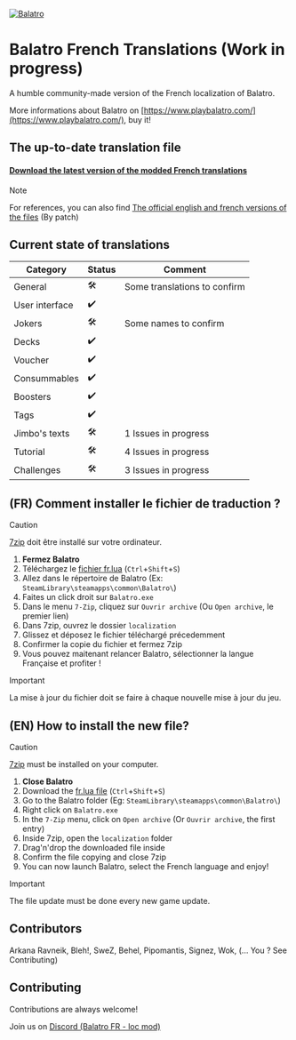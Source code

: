 
[![Balatro](https://www.playbalatro.com/assets/logo2-C9SU2BrI.png)](https://www.playbalatro.com/)

# Balatro French Translations (Work in progress)

A humble community-made version of the French localization of Balatro.

More informations about Balatro on [https://www.playbalatro.com/](https://www.playbalatro.com/), buy it!

## The up-to-date translation file

#### [Download the latest version of the modded French translations](https://github.com/FrBmt-BIGetNouf/balatro-french-translations/blob/main/localization/fr.lua)

> [!NOTE]
> For references, you can also find [The official english and french versions of the files](https://github.com/FrBmt-BIGetNouf/balatro-french-translations/blob/main/localization_official) (By patch)

## Current state of translations

| Category             | Status | Comment |
| -------------------- | ------ | ------- |
| General              | 🛠️    | Some translations to confirm |
| User interface       | ✔️    | |
| Jokers               | 🛠️    | Some names to confirm |
| Decks                | ✔️     | |
| Voucher              | ✔️    | |
| Consummables         | ✔️    | |
| Boosters             | ✔️    | |
| Tags                 | ✔️    | |
| Jimbo's texts        | 🛠️    | 1 Issues in progress |
| Tutorial             | 🛠️    | 4 Issues in progress |
| Challenges           | 🛠️    | 3 Issues in progress |

## (FR) Comment installer le fichier de traduction ?

> [!CAUTION]
> [7zip](https://7-zip.org/) doit être installé sur votre ordinateur.

1. **Fermez Balatro**
2. Téléchargez le [fichier fr.lua](https://github.com/FrBmt-BIGetNouf/balatro-french-translations/blob/main/localization/fr.lua) (`Ctrl`+`Shift`+`S`)
3. Allez dans le répertoire de Balatro (Ex: `SteamLibrary\steamapps\common\Balatro\`)
4. Faites un click droit sur `Balatro.exe`
5. Dans le menu `7-Zip`, cliquez sur `Ouvrir archive` (Ou `Open archive`, le premier lien)
6. Dans 7zip, ouvrez le dossier `localization`
7. Glissez et déposez le fichier téléchargé précedemment
8. Confirmer la copie du fichier et fermez 7zip
9. Vous pouvez maitenant relancer Balatro, sélectionner la langue Française et profiter !

> [!IMPORTANT]
> La mise à jour du fichier doit se faire à chaque nouvelle mise à jour du jeu.

## (EN) How to install the new file?

> [!CAUTION]
> [7zip](https://7-zip.org/) must be installed on your computer.

1. **Close Balatro**
2. Download the [fr.lua file](https://github.com/FrBmt-BIGetNouf/balatro-french-translations/blob/main/localization/fr.lua) (`Ctrl`+`Shift`+`S`)
3. Go to the Balatro folder (Eg: `SteamLibrary\steamapps\common\Balatro\`)
4. Right click on `Balatro.exe`
5. In the `7-Zip` menu, click on `Open archive` (Or `Ouvrir archive`, the first entry)
6. Inside 7zip, open the `localization` folder
7. Drag'n'drop the downloaded file inside
8. Confirm the file copying and close 7zip
9. You can now launch Balatro, select the French language and enjoy!

> [!IMPORTANT]
> The file update must be done every new game update.


## Contributors

Arkana Ravneik, Bleh!, SweZ, Behel, Pipomantis, Signez, Wok, (... You ? See Contributing)
    
## Contributing

Contributions are always welcome!

Join us on [Discord (Balatro FR - loc mod)](https://discord.gg/kQMdHTXB3Z)

